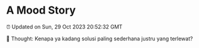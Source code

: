 # A Mood Story

⏰ Updated on Sun, 29 Oct 2023 20:52:32 GMT

💭 Thought: Kenapa ya kadang solusi paling sederhana justru yang terlewat?

